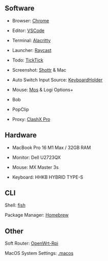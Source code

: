 ## Software

- Browser: [Chrome](Chrome/Chrome.md)

- Editor: [VSCode](https://code.visualstudio.com/)

- Terminal: [Alacritty](https://github.com/alacritty/alacritty)

- Launcher: [Raycast](https://raycast.com)

- Todo: [TickTick](https://ticktick.com/)

- Screenshot: [Shottr](https://shottr.cc/) & Mac

- Auto Switch Input Source: [KeyboardHolder](https://github.com/leaves615/KeyboardHolder)

- Mouse: [Mos](https://mos.caldis.me/) & Logi Options+

- Bob

- PopClip

- Proxy: [ClashX Pro](https://install.appcenter.ms/users/clashx/apps/clashx-pro/distribution_groups/public)

## Hardware

- MacBook Pro 16 M1 Max / 32GB RAM

- Monitor: Dell U2723QX

- Mouse: MX Master 3s

- Keyboard: HHKB HYBRID TYPE-S

## CLI

Shell: [fish](https://fishshell.com/)

Package Manager: [Homebrew](https://brew.sh/)

## Other

Soft Router: [OpenWrt-Rpi](https://github.com/SuLingGG/OpenWrt-Rpi)

MacOS System Settings: [.macos](.macos)
